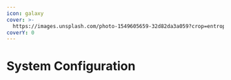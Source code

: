 ```yaml
---
icon: galaxy
cover: >-
  https://images.unsplash.com/photo-1549605659-32d82da3a059?crop=entropy&cs=srgb&fm=jpg&ixid=M3wxOTcwMjR8MHwxfHNlYXJjaHw0fHxsaW51eHxlbnwwfHx8fDE3NDE4ODk3MTZ8MA&ixlib=rb-4.0.3&q=85
coverY: 0
---
```


# System Configuration

